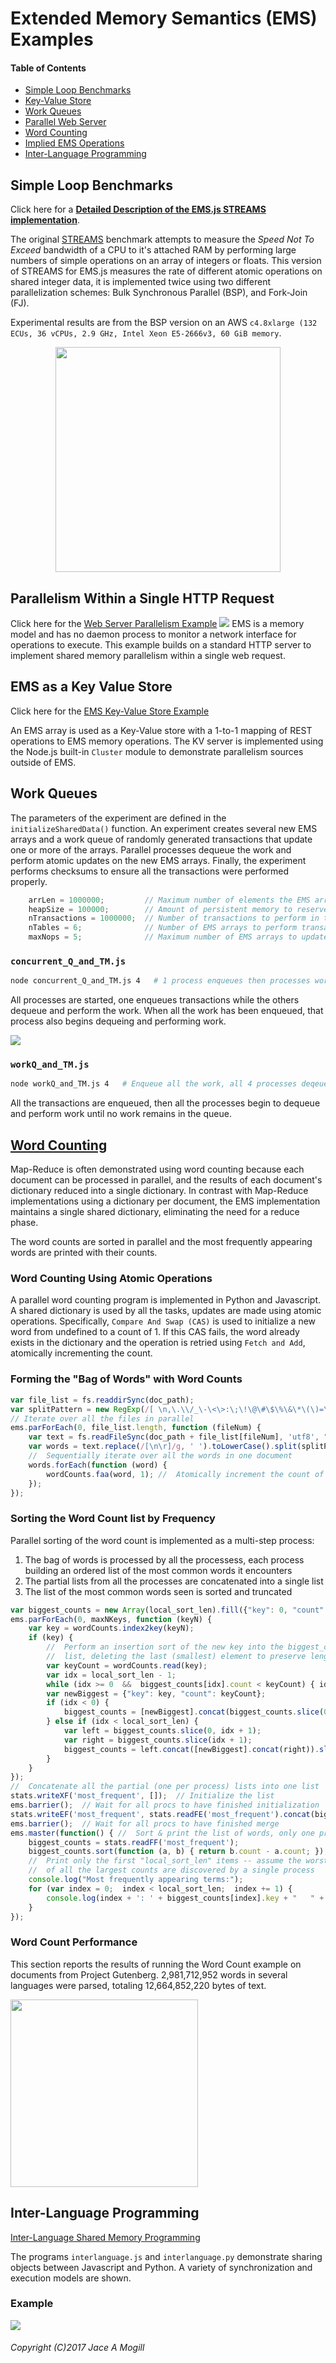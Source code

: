 # Extended Memory Semantics (EMS) Examples
#### Table of Contents
* [Simple Loop Benchmarks](#Simple-Loop-Benchmarks)
* [Key-Value Store](#kv_store.js)
* [Work Queues](#Work-Queues)
* [Parallel Web Server](#web_server.js)
* [Word Counting](#Word-Count)
* [Implied EMS Operations](#harmony_proxies.js)
* [Inter-Language Programming](#Inter-language-Programming)

## Simple Loop Benchmarks

Click here for a __[Detailed Description of the EMS<nolink>.js STREAMS implementation](https://github.com/SyntheticSemantics/ems/tree/master/Examples/STREAMS)__.

The original [STREAMS](https://www.cs.virginia.edu/stream/)
benchmark attempts to measure the _Speed Not To Exceed_ 
bandwidth of a CPU to it's attached RAM by performing large
numbers of simple operations on an array of integers or floats.
This version of STREAMS for EMS<nolink>.js measures the rate of different atomic operations on
shared integer data, it is implemented twice using two different parallelization schemes:
Bulk Synchronous Parallel (BSP), and Fork-Join (FJ).

Experimental results are from the BSP version
 on an AWS `c4.8xlarge (132 ECUs, 36 vCPUs, 2.9 GHz, Intel Xeon E5-2666v3, 60 GiB memory`.

<center><img src="http://synsem.com/images/ems/streams.svg" type="image/svg+xml" height="360px">
</center>


## Parallelism Within a Single HTTP Request
Click here for the [Web Server Parallelism Example](https://github.com/SyntheticSemantics/ems/tree/master/Examples/WebServer)
<img src="http://synsem.com/images/ems/parWebServer.svg" type="image/svg+xml">
EMS is a memory model and has no daemon process to monitor a network interface
for operations to execute.
This example builds on a standard HTTP server to implement
shared memory parallelism within a single web request.

## EMS as a Key Value Store
Click here for the [EMS Key-Value Store Example](https://github.com/SyntheticSemantics/ems/tree/master/Examples/KeyValueStore)

An EMS array is used as a Key-Value store with a 1-to-1 mapping of REST operations 
to EMS memory operations.
The KV server is implemented using the Node.js built-in `Cluster` module to
demonstrate parallelism sources outside of EMS.


## Work Queues
The parameters of the experiment are defined in the `initializeSharedData()` function.
An experiment creates several new EMS arrays and a work queue of 
randomly generated transactions that update one or more of the arrays.
Parallel processes dequeue the work and perform atomic updates on 
the new EMS arrays.  Finally, the experiment performs checksums to ensure
all the transactions were performed properly.

```javascript
    arrLen = 1000000;         // Maximum number of elements the EMS array can contain
    heapSize = 100000;        // Amount of persistent memory to reserve for transactions
    nTransactions = 1000000;  // Number of transactions to perform in the experiment
    nTables = 6;              // Number of EMS arrays to perform transactions across
    maxNops = 5;              // Maximum number of EMS arrays to update during a transaction
```

### `concurrent_Q_and_TM.js`
```bash
node concurrent_Q_and_TM.js 4   # 1 process enqueues then processes work, 3 processes perform work
````
All processes are started, one enqueues transactions while the others dequeue 
and perform the work.  When all the work has been enqueued, that process also
begins dequeing and performing work.

<img style="vertical-align:text-top;" src="http://synsem.com/images/ems/tm_from_q.svg" />

### `workQ_and_TM.js`
```bash
node workQ_and_TM.js 4   # Enqueue all the work, all 4 processes deqeue and perform work
````
All the transactions are enqueued, then all the processes begin 
to dequeue and perform work until no work remains in the queue.



## [Word Counting](#Word-Count)
Map-Reduce is often demonstrated using word counting because each document can
be processed in parallel, and the results of each document's dictionary reduced
into a single dictionary.
In contrast with Map-Reduce implementations using a 
dictionary per document, the EMS implementation 
maintains a single shared dictionary, eliminating the need for a reduce phase.

The word counts are sorted in parallel and the most frequently appearing words
are printed with their counts.


### Word Counting Using Atomic Operations
A parallel word counting program is implemented in Python and Javascript.
A shared dictionary is used by all the tasks, updates are made using
atomic operations.  Specifically, `Compare And Swap (CAS)` is used to
initialize a new word from undefined to a count of 1.  If this CAS
fails, the word already exists in the dictionary and the operation
is retried using `Fetch and Add`, atomically incrementing the count.

### Forming the "Bag of Words" with Word Counts
```javascript
var file_list = fs.readdirSync(doc_path);
var splitPattern = new RegExp(/[ \n,\.\\/_\-\<\>:\;\!\@\#\$\%\&\*\(\)=\[\]|\"\'\{\}\?\—]/);
// Iterate over all the files in parallel
ems.parForEach(0, file_list.length, function (fileNum) {
    var text = fs.readFileSync(doc_path + file_list[fileNum], 'utf8', "r");
    var words = text.replace(/[\n\r]/g, ' ').toLowerCase().split(splitPattern);
    //  Sequentially iterate over all the words in one document
    words.forEach(function (word) {
        wordCounts.faa(word, 1); //  Atomically increment the count of times this word was seen
    });
});
```

### Sorting the Word Count list by Frequency
Parallel sorting of the word count is implemented as a multi-step process:

1. The bag of words is processed by all the processess, each process
   building an ordered list of the most common words it encounters
2. The partial lists from all the processes are concatenated into a single list
3. The list of the most common words seen is sorted and truncated

```javascript
var biggest_counts = new Array(local_sort_len).fill({"key": 0, "count": 0});
ems.parForEach(0, maxNKeys, function (keyN) {
    var key = wordCounts.index2key(keyN);
    if (key) {
        //  Perform an insertion sort of the new key into the biggest_counts
        //  list, deleting the last (smallest) element to preserve length.
        var keyCount = wordCounts.read(key);
        var idx = local_sort_len - 1;
        while (idx >= 0  &&  biggest_counts[idx].count < keyCount) { idx -= 1; }
        var newBiggest = {"key": key, "count": keyCount};
        if (idx < 0) {
            biggest_counts = [newBiggest].concat(biggest_counts.slice(0, biggest_counts.length - 1));
        } else if (idx < local_sort_len) {
            var left = biggest_counts.slice(0, idx + 1);
            var right = biggest_counts.slice(idx + 1);
            biggest_counts = left.concat([newBiggest].concat(right)).slice(0, -1);
        }
    }
});
//  Concatenate all the partial (one per process) lists into one list
stats.writeXF('most_frequent', []);  // Initialize the list
ems.barrier();  // Wait for all procs to have finished initialization
stats.writeEF('most_frequent', stats.readFE('most_frequent').concat(biggest_counts));
ems.barrier();  // Wait for all procs to have finished merge
ems.master(function() { //  Sort & print the list of words, only one process is needed
    biggest_counts = stats.readFF('most_frequent');
    biggest_counts.sort(function (a, b) { return b.count - a.count; });
    //  Print only the first "local_sort_len" items -- assume the worst case
    //  of all the largest counts are discovered by a single process
    console.log("Most frequently appearing terms:");
    for (var index = 0;  index < local_sort_len;  index += 1) {
        console.log(index + ': ' + biggest_counts[index].key + "   " + biggest_counts[index].count);
    }
});
```

### Word Count Performance
This section reports the results of running the Word Count example on
documents from Project Gutenberg.
2,981,712,952 words in several languages were parsed, totaling 12,664,852,220 bytes of text.

<img height="300px" src="http://synsem.com/images/ems/wordcount.svg" />



## Inter-Language Programming
[Inter-Language Shared Memory Programming](https://github.com/SyntheticSemantics/ems/tree/master/Examples/Interlanguage)

The programs `interlanguage.js` and `interlanguage.py` demonstrate sharing
objects between Javascript and Python.
A variety of synchronization and execution models are shown.


### Example
<img src="http://synsem.com/images/ems_js_py.gif" />

###### Copyright (C)2017 Jace A Mogill
